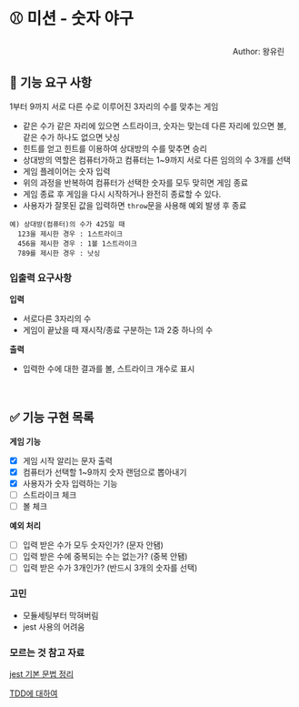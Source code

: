 # ⚾ 미션 - 숫자 야구

<div style="text-align: right; margin-right: 20px"> Author: 왕유린 </div>

## 🚀 기능 요구 사항

1부터 9까지 서로 다른 수로 이루어진 3자리의 수를 맞추는 게임

- 같은 수가 같은 자리에 있으면 스트라이크, 숫자는 맞는데 다른 자리에 있으면 볼, 같은 수가 하나도 없으면 낫싱
- 힌트를 얻고 힌트를 이용하여 상대방의 수를 맞추면 승리
- 상대방의 역할은 컴퓨터가하고 컴퓨터는 1~9까지 서로 다른 임의의 수 3개를 선택
- 게임 플레이어는 숫자 입력
- 위의 과정을 반복하여 컴퓨터가 선택한 숫자를 모두 맞히면 게임 종료
- 게임 종료 후 게임을 다시 시작하거나 완전히 종료할 수 있다.
- 사용자가 잘못된 값을 입력하면 `throw`문을 사용해 예외 발생 후 종료

```
예) 상대방(컴퓨터)의 수가 425일 때
  123을 제시한 경우 : 1스트라이크
  456을 제시한 경우 : 1볼 1스트라이크
  789를 제시한 경우 : 낫싱
```

### 입출력 요구사항

**입력**

- 서로다른 3자리의 수
- 게임이 끝났을 때 재시작/종료 구분하는 1과 2중 하나의 수

**출력**

- 입력한 수에 대한 결과를 볼, 스트라이크 개수로 표시

<br>

## ✅ 기능 구현 목록

**게임 기능**

- [x] 게임 시작 알리는 문자 출력
- [x] 컴퓨터가 선택할 1~9까지 숫자 랜덤으로 뽑아내기
- [x] 사용자가 숫자 입력하는 기능
- [ ] 스트라이크 체크
- [ ] 볼 체크

**예외 처리**

- [ ] 입력 받은 수가 모두 숫자인가? (문자 안됌)
- [ ] 입력 받은 수에 중복되는 수는 없는가? (중복 안됌)
- [ ] 입력 받은 수가 3개인가? (반드시 3개의 숫자를 선택)

### 고민

- 모듈세팅부터 막혀버림
- jest 사용의 어려움

### 모르는 것 참고 자료

<a href="https://inpa.tistory.com/entry/JEST-%F0%9F%93%9A-jest-%EB%AC%B8%EB%B2%95-%EC%A0%95%EB%A6%AC">jest 기본 문법 정리</a>

<a href="https://inpa.tistory.com/entry/QA-%F0%9F%93%9A-TDD-%EB%B0%A9%EB%B2%95%EB%A1%A0-%ED%85%8C%EC%8A%A4%ED%8A%B8-%EC%A3%BC%EB%8F%84-%EA%B0%9C%EB%B0%9C">TDD에 대하여</a>
